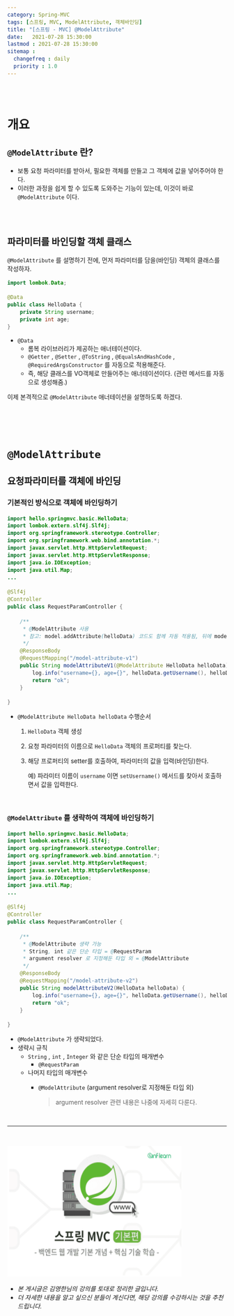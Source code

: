 ```yaml
---
category: Spring-MVC
tags: [스프링, MVC, ModelAttribute, 객체바인딩]
title: "[스프링 - MVC] @ModelAttribute"
date:   2021-07-28 15:30:00 
lastmod : 2021-07-28 15:30:00
sitemap :
  changefreq : daily
  priority : 1.0
---
```


<br/><br/>

# 개요

## `@ModelAttribute` 란?

- 보통 요청 파라미터를 받아서, 필요한 객체를 만들고 그 객체에 값을 넣어주어야 한다.
- 이러한 과정을 쉽게 할 수 있도록 도와주는 기능이 있는데, 이것이 바로 `@ModelAttribute` 이다.

<br><br>

## 파라미터를 바인딩할 객체 클래스

`@ModelAttribute` 를 설명하기 전에, 먼저 파라미터를 담을(바인딩) 객체의 클래스를 작성하자.

```java
import lombok.Data;

@Data
public class HelloData {
	private String username;
	private int age;
}
```

- `@Data`
    - 롬복 라이브러리가 제공하는 애너테이션이다.
    - `@Getter` , `@Setter` , `@ToString` , `@EqualsAndHashCode` , `@RequiredArgsConstructor` 를 자동으로 적용해준다.
    - 즉, 해당 클래스를 VO객체로 만들어주는 애너테이션이다. (관련 메서드를 자동으로 생성해줌.)

이제 본격적으로 `@ModelAttribute` 애너테이션을 설명하도록 하겠다.

<br><br><br>

# `@ModelAttribute`

## 요청파라미터를 객체에 바인딩

### 기본적인 방식으로 객체에 바인딩하기

```java
import hello.springmvc.basic.HelloData;
import lombok.extern.slf4j.Slf4j;
import org.springframework.stereotype.Controller;
import org.springframework.web.bind.annotation.*;
import javax.servlet.http.HttpServletRequest;
import javax.servlet.http.HttpServletResponse;
import java.io.IOException;
import java.util.Map;
...

@Slf4j
@Controller
public class RequestParamController {
	
	/**
	 * @ModelAttribute 사용
	 * 참고: model.addAttribute(helloData) 코드도 함께 자동 적용됨, 뒤에 model을 설명할 때 자세히 설명
	 */
	@ResponseBody
	@RequestMapping("/model-attribute-v1")
	public String modelAttributeV1(@ModelAttribute HelloData helloData) {
		log.info("username={}, age={}", helloData.getUsername(), helloData.getAge());
		return "ok";
	}
	
}
```

- `@ModelAttribute HelloData helloData` 수행순서
    1. `HelloData` 객체 생성
    2. 요청 파라미터의 이름으로 `HelloData` 객체의 프로퍼티를 찾는다.  
    3. 해당 프로퍼티의 setter를 호출하여, 파라미터의 값을 입력(바인딩)한다.

        예) 파라미터 이름이 `username` 이면 `setUsername()` 메서드를 찾아서 호출하면서 값을 입력한다.

<br>

### `@ModelAttribute` 를 생략하여 객체에 바인딩하기

```java
import hello.springmvc.basic.HelloData;
import lombok.extern.slf4j.Slf4j;
import org.springframework.stereotype.Controller;
import org.springframework.web.bind.annotation.*;
import javax.servlet.http.HttpServletRequest;
import javax.servlet.http.HttpServletResponse;
import java.io.IOException;
import java.util.Map;
...

@Slf4j
@Controller
public class RequestParamController {
	
	/**
	 * @ModelAttribute 생략 가능
	 * String, int 같은 단순 타입 = @RequestParam
	 * argument resolver 로 지정해둔 타입 외 = @ModelAttribute
	 */
	@ResponseBody
	@RequestMapping("/model-attribute-v2")
	public String modelAttributeV2(HelloData helloData) {
		log.info("username={}, age={}", helloData.getUsername(), helloData.getAge());
		return "ok";
	}
	
}
```

- `@ModelAttribute` 가 생략되었다.
- 생략시 규칙
    - `String` , `int` , `Integer` 와 같은 단순 타입의 매개변수
        - `@RequestParam`
    - 나머지 타입의 매개변수
        - `@ModelAttribute` (argument resolver로 지정해둔 타입 외)

            > argument resolver 관련 내용은 나중에 자세히 다룬다.

<br>

---

<br>

<a href="https://inf.run/RfTn"><img src="/assets/img/Inflearn_Spring_MVC1/Logo.png" width="400px" height="300px"></a>

- *본 게시글은 김영한님의 강의를 토대로 정리한 글입니다.*
- *더 자세한 내용을 알고 싶으신 분들이 계신다면, 해당 강의를 수강하시는 것을 추천드립니다.*